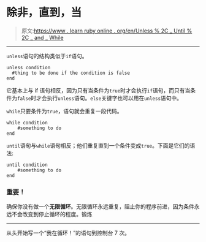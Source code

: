 # 除非，直到，当

> 原文:[https://www . learn ruby online . org/en/Unless % 2C _ Until % 2C _ and _ While](https://www.learnrubyonline.org/en/Unless%2C_Until%2C_and_While)

* * *

`unless`语句的结构类似于`if`语句。

```
unless condition
  #thing to be done if the condition is false
end 
```

它基本上与 if 语句相反，因为只有当条件为`true`时才会执行`if`语句，而只有当条件为`false`时才会执行`unless`语句。`else`关键字也可以用在`unless`语句中。

`while`只要条件为`true`，语句就会重复一段代码。

```
while condition
    #something to do
end 
```

`until`语句与`while`语句相反；他们重复直到一个条件变成`true`。下面是它们的语法:

```
until condition
    #something to do
end 
```

### 重要！

确保你没有做一个**无限循环**。无限循环永远重复，阻止你的程序前进，因为条件永远不会改变到停止循环的程度。锻炼

* * *

从头开始写一个“我在循环！”的语句到控制台 7 次。